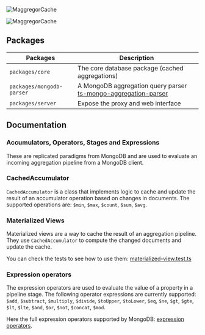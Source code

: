 
![MaggregorCache](https://user-images.githubusercontent.com/32603471/227653980-69847cd5-fcfb-46de-b7f4-a779547cc7ae.png)

![MaggregorCache](https://github.com/estebgonza/maggregordb/actions/workflows/tests.yaml/badge.svg)

## Packages

| Packages           | Description |
|--------------------|-------------|
| `packages/core`    | The core database package (cached aggregations) |
| `packages/mongodb-parser`  | A MongoDB aggregation query parser [ts-mongo-aggregation-parser](https://github.com/estebgonza/ts-mongo-aggregation-parser) |
| `packages/server` | Expose the proxy and web interface |

## Documentation

### Accumulators, Operators, Stages and Expressions

These are replicated paradigms from MongoDB and are used to evaluate an incoming aggregation pipeline from a MongoDB client.

### CachedAccumulator

`CachedAccumulator` is a class that implements logic to cache and update the result of an accumulator operation based on changes in documents.
The supported operations are: `$min`, `$max`, `$count`, `$sum`, `$avg`.

### Materialized Views

Materialized views are a way to cache the result of an aggregation pipeline. 
They use `CachedAccumulator` to compute the changed documents and update the cache.

You can check the tests to see how to use them: [materialized-view.test.ts](packages/core/tests/materialized-view.test.ts)

### Expression operators

The expression operators are used to evaluate the value of a property in a pipeline stage.
The following operator expressions are currently supported: `$add`, `$subtract`, `$multiply`, `$divide`, `$toUpper`, `$toLower`, `$eq`, `$ne`, `$gt`, `$gte`, `$lt`, `$lte`, `$and`, `$or`, `$not`, `$concat`, `$mod`.

Here the full expression operators supported by MongoDB: [expression operators](https://www.mongodb.com/docs/manual/reference/operator/aggregation/#aggregation-pipeline-operators).

